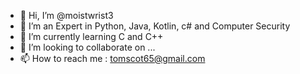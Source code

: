 - 👋 Hi, I’m @moistwrist3
- 👀 I’m an Expert in Python, Java, Kotlin, c# and Computer Security
- 🌱 I’m currently learning C and C++
- 💞️ I’m looking to collaborate on ...
- 📫 How to reach me :
tomscot65@gmail.com

<!---
moistwrist3/moistwrist3 is a ✨ special ✨ repository because its `README.md` (this file) appears on your GitHub profile.
You can click the Preview link to take a look at your changes.
--->
